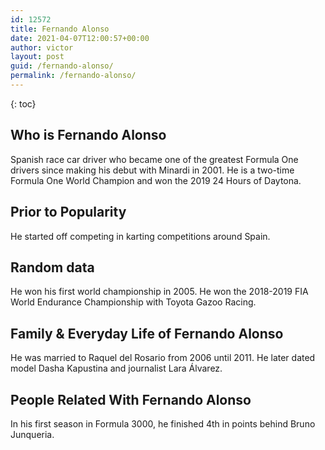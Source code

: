 ```yaml
---
id: 12572
title: Fernando Alonso
date: 2021-04-07T12:00:57+00:00
author: victor
layout: post
guid: /fernando-alonso/
permalink: /fernando-alonso/
---
```



{: toc}


## Who is Fernando Alonso



Spanish race car driver who became one of the greatest Formula One drivers since making his debut with Minardi in 2001. He is a two-time Formula One World Champion and won the 2019 24 Hours of Daytona.

                
                
                
## Prior to Popularity



He started off competing in karting competitions around Spain.

                
                
                
## Random data



He won his first world championship in 2005. He won the 2018-2019 FIA World Endurance Championship with Toyota Gazoo Racing.

                
                
                
## Family & Everyday Life of Fernando Alonso



He was married to Raquel del Rosario from 2006 until 2011. He later dated model Dasha Kapustina and journalist Lara Álvarez.

                
                
                
## People Related With Fernando Alonso



In his first season in Formula 3000, he finished 4th in points behind Bruno Junqueria.

                
              
            
          
          
          